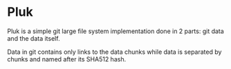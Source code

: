 # Pluk
Pluk is a simple git large file system implementation done in 2 parts: git data and the data itself.

Data in git contains only links to the data chunks while data is separated by chunks and named after its SHA512 hash.
